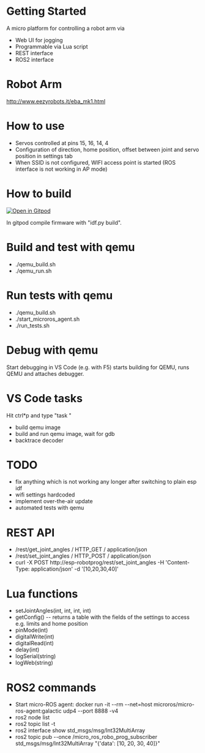 # Getting Started
A micro platform for controlling a robot arm via
* Web UI for jogging
* Programmable via Lua script
* REST interface
* ROS2 interface

# Robot Arm
http://www.eezyrobots.it/eba_mk1.html

# How to use
* Servos controlled at pins 15, 16, 14, 4
* Configuration of direction, home position, offset between joint and servo position in settings tab
* When SSID is not configured, WIFI access point is started (ROS interface is not working in AP mode)

# How to build
[![Open in Gitpod](https://gitpod.io/button/open-in-gitpod.svg)](https://gitpod.io/#https://github.com/chhartmann/RoboProg)

In gitpod compile firmware with "idf.py build".

# Build and test with qemu
* ./qemu_build.sh
* ./qemu_run.sh

# Run tests with qemu
* ./qemu_build.sh
* ./start_microros_agent.sh
* ./run_tests.sh

# Debug with qemu
Start debugging in VS Code (e.g. with F5) starts building for QEMU, runs QEMU and attaches debugger.

# VS Code tasks
Hit ctrl*p and type "task "
* build qemu image
* build and run qemu image, wait for gdb
* backtrace decoder

# TODO
* fix anything which is not working any longer after switching to plain esp idf
* wifi settings hardcoded
* implement over-the-air update
* automated tests with qemu

# REST API
* /rest/get_joint_angles / HTTP_GET / application/json
* /rest/set_joint_angles / HTTP_POST / application/json
* curl -X POST http://esp-robotprog/rest/set_joint_angles -H 'Content-Type: application/json' -d '[10,20,30,40]'

# Lua functions
* setJointAngles(int, int, int, int)
* getConfig() -- returns a table with the fields of the settings to access e.g. limits and home position
* pinMode(int)
* digitalWrite(int)
* digitalRead(int)
* delay(int)
* logSerial(string)
* logWeb(string)

# ROS2 commands
* Start micro-ROS agent: docker run -it --rm --net=host microros/micro-ros-agent:galactic udp4 --port 8888 -v4
* ros2 node list
* ros2 topic list -t
* ros2 interface show std_msgs/msg/Int32MultiArray
* ros2 topic pub --once /micro_ros_robo_prog_subscriber std_msgs/msg/Int32MultiArray "{'data': [10, 20, 30, 40]}"